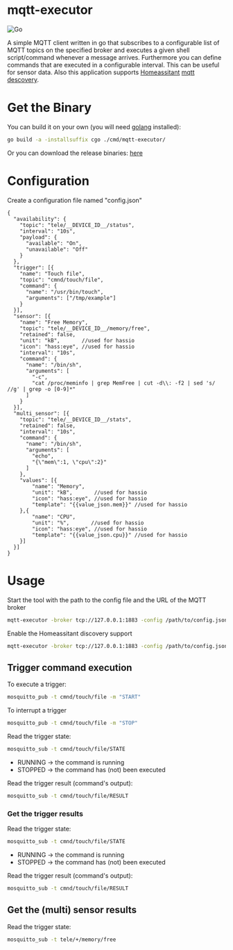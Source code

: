 # mqtt-executor

![Go](https://github.com/rainu/mqtt-executor/workflows/Go/badge.svg)

A simple MQTT client written in go that subscribes to a configurable list of MQTT topics on the specified broker and 
executes a given shell script/command whenever a message arrives. Furthermore you can define commands that are executed 
in a configurable interval. This can be useful for sensor data. Also this application supports [Homeassitant](https://www.home-assistant.io)
[mqtt descovery](https://www.home-assistant.io/docs/mqtt/discovery/).

# Get the Binary
You can build it on your own (you will need [golang](https://golang.org/) installed):
```bash
go build -a -installsuffix cgo ./cmd/mqtt-executor/
```

Or you can download the release binaries: [here](https://github.com/rainu/mqtt-executor/releases/latest)

# Configuration
Create a configuration file named "config.json"
```json5
{
  "availability": {
    "topic": "tele/__DEVICE_ID__/status",
    "interval": "10s",
    "payload": {
      "available": "On",
      "unavailable": "Off"
    }
  },
  "trigger": [{
    "name": "Touch file",
    "topic": "cmnd/touch/file",
    "command": {
      "name": "/usr/bin/touch",
      "arguments": ["/tmp/example"]
    }
  }],
  "sensor": [{
    "name": "Free Memory",
    "topic": "tele/__DEVICE_ID__/memory/free",
    "retained": false,
    "unit": "kB",       //used for hassio
    "icon": "hass:eye", //used for hassio
    "interval": "10s",
    "command": {
      "name": "/bin/sh",
      "arguments": [
        "-c",
        "cat /proc/meminfo | grep MemFree | cut -d\\: -f2 | sed 's/ //g' | grep -o [0-9]*"
      ]
    }
  }],
  "multi_sensor": [{
    "topic": "tele/__DEVICE_ID__/stats",
    "retained": false,
    "interval": "10s",
    "command": {
      "name": "/bin/sh",
      "arguments": [
        "echo",
        "{\"mem\":1, \"cpu\":2}"
      ]
    },
    "values": [{
        "name": "Memory",
        "unit": "kB",       //used for hassio
        "icon": "hass:eye", //used for hassio
        "template": "{{value_json.mem}}" //used for hassio
    },{
        "name": "CPU",
        "unit": "%",       //used for hassio
        "icon": "hass:eye", //used for hassio
        "template": "{{value_json.cpu}}" //used for hassio
    }]
  }]
}
```

# Usage

Start the tool with the path to the config file and the URL of the MQTT broker
```bash
mqtt-executor -broker tcp://127.0.0.1:1883 -config /path/to/config.json
```

Enable the Homeassitant discovery support
```bash
mqtt-executor -broker tcp://127.0.0.1:1883 -config /path/to/config.json -home-assistant
```

## Trigger command execution

To execute a trigger:

```bash
mosquitto_pub -t cmnd/touch/file -m "START"
```

To interrupt a trigger
```bash
mosquitto_pub -t cmnd/touch/file -m "STOP"
```

Read the trigger state:
```bash
mosquitto_sub -t cmnd/touch/file/STATE
```
* RUNNING -> the command is running
* STOPPED -> the command has (not) been executed

Read the trigger result (command's output):
```bash
mosquitto_sub -t cmnd/touch/file/RESULT
```

### Get the trigger results

Read the trigger state:
```bash
mosquitto_sub -t cmnd/touch/file/STATE
```
* RUNNING -> the command is running
* STOPPED -> the command has (not) been executed

Read the trigger result (command's output):
```bash
mosquitto_sub -t cmnd/touch/file/RESULT
```

## Get the (multi) sensor results

Read the trigger state:
```bash
mosquitto_sub -t tele/+/memory/free
```

